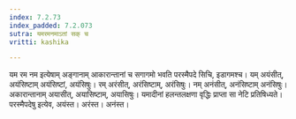 ```yaml
---
index: 7.2.73
index_padded: 7.2.073
sutra: यमरमनमाऽतां सक् च
vritti: kashika

---
```

यम रम नम इत्येषाम् अङ्गानाम् आकारान्तानां च सगागमो भवति परस्मैपदे सिचि, इडागमश्च। यम् अयंसीत्, अयंसिष्टाम् अयंसिष्टां, अयंसिषुः। रम् अरंसीत्, अरंसिष्टाम्, अरंसिषुः। नम् अनंसीत्, अनंसिष्टाम् अनंसिषुः। अकारान्तानाम् अयासीत्, अयासिष्टाम्, अयासिषुः। यमादीनां हलन्तलक्षणा वृद्धिः प्राप्ता सा नेटि प्रतिषिध्यते। परस्मैपदेषु इत्येव, अयंस्त। अरंस्त। अनंस्त।